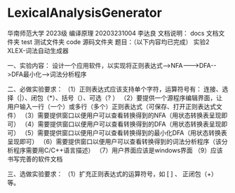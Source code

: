 # LexicalAnalysisGenerator
华南师范大学 2023级 编译原理 
20203231004 李达良
文档说明：
docs 文档文件夹
test 测试文件夹
code 源码文件夹
题目：（以下内容均已完成）
                                 实验2 XLEX-词法自动生成器


一、实验内容：
设计一个应用软件，以实现将正则表达式-->NFA--->DFA-->DFA最小化-->词法分析程序

二、必做实验要求：
 （1）正则表达式应该支持单个字符，运算符号有： 连接、选择（|）、闭包（*）、括号（）、可选（?  ）
 （2）要提供一个源程序编辑界面，让用户输入一行（一个）或多行（多个）正则表达式（可保存、打开正则表达式文件）
 （3）需要提供窗口以便用户可以查看转换得到的NFA（用状态转换表呈现即可）
 （4）需要提供窗口以便用户可以查看转换得到的DFA（用状态转换表呈现即可）
 （5）需要提供窗口以便用户可以查看转换得到的最小化DFA（用状态转换表呈现即可）
 （6）需要提供窗口以便用户可以查看转换得到的词法分析程序（该分析程序需要用C/C++语言描述）
 （7）用户界面应该是windows界面
 （9）应该书写完善的软件文档

三、选做实验要求：
  （1）扩充正则表达式的运算符号，如   [ ] 、 正闭包（+） 等。





